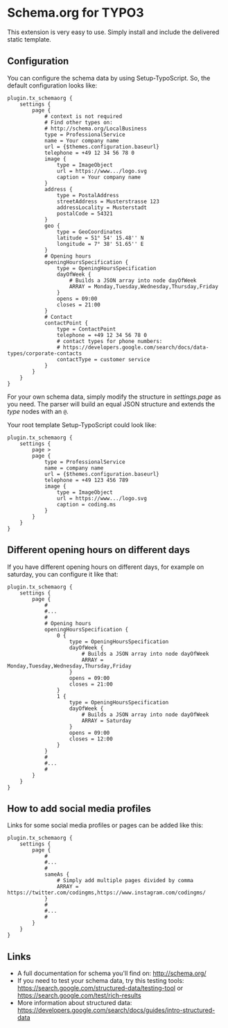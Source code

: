 # Schema.org for TYPO3

This extension is very easy to use. Simply install and include the delivered static template.

## Configuration

You can configure the schema data by using Setup-TypoScript. So, the default configuration looks like:

```typo3_typoscript
plugin.tx_schemaorg {
	settings {
		page {
			# context is not required
			# Find other types on:
			# http://schema.org/LocalBusiness
			type = ProfessionalService
			name = Your company name
			url = {$themes.configuration.baseurl}
			telephone = +49 12 34 56 78 0
			image {
				type = ImageObject
				url = https://www.../logo.svg
				caption = Your company name
			}
			address {
				type = PostalAddress
				streetAddress = Musterstrasse 123
				addressLocality = Musterstadt
				postalCode = 54321
			}
			geo {
				type = GeoCoordinates
				latitude = 51° 54' 15.48'' N
				longitude = 7° 38' 51.65'' E
			}
			# Opening hours
			openingHoursSpecification {
				type = OpeningHoursSpecification
				dayOfWeek {
					# Builds a JSON array into node dayOfWeek
					ARRAY = Monday,Tuesday,Wednesday,Thursday,Friday
				}
				opens = 09:00
				closes = 21:00
			}
			# Contact
			contactPoint {
				type = ContactPoint
				telephone = +49 12 34 56 78 0
				# contact types for phone numbers:
				# https://developers.google.com/search/docs/data-types/corporate-contacts
				contactType = customer service
			}
		}
	}
}
```

For your own schema data, simply modify the structure in *settings.page* as you need. The parser will build an equal JSON structure and extends the *type* nodes with an `@`.

Your root template Setup-TypoScript could look like:

```typo3_typoscript
plugin.tx_schemaorg {
    settings {
        page >
        page {
            type = ProfessionalService
            name = company name
            url = {$themes.configuration.baseurl}
            telephone = +49 123 456 789
            image {
                type = ImageObject
                url = https://www.../logo.svg
                caption = coding.ms
            }
        }
    }
}
```

## Different opening hours on different days

If you have different opening hours on different days, for example on saturday, you can configure it like that:

```typo3_typoscript
plugin.tx_schemaorg {
	settings {
		page {
			#
			#...
			#
			# Opening hours
			openingHoursSpecification {
				0 {
					type = OpeningHoursSpecification
					dayOfWeek {
						# Builds a JSON array into node dayOfWeek
						ARRAY = Monday,Tuesday,Wednesday,Thursday,Friday
					}
					opens = 09:00
					closes = 21:00
				}
				1 {
					type = OpeningHoursSpecification
					dayOfWeek {
						# Builds a JSON array into node dayOfWeek
						ARRAY = Saturday
					}
					opens = 09:00
					closes = 12:00
				}
			}
			#
			#...
			#
		}
	}
}
```


## How to add social media profiles

Links for some social media profiles or pages can be added like this:

```typo3_typoscript
plugin.tx_schemaorg {
	settings {
		page {
			#
			#...
			#
			sameAs {
				# Simply add multiple pages divided by comma
				ARRAY = https://twitter.com/codingms,https://www.instagram.com/codingms/
			}
			#
			#...
			#
		}
	}
}
```



## Links

*   A full documentation for schema you'll find on: http://schema.org/
*   If you need to test your schema data, try this testing tools: https://search.google.com/structured-data/testing-tool or https://search.google.com/test/rich-results
*   More information about structured data: https://developers.google.com/search/docs/guides/intro-structured-data
